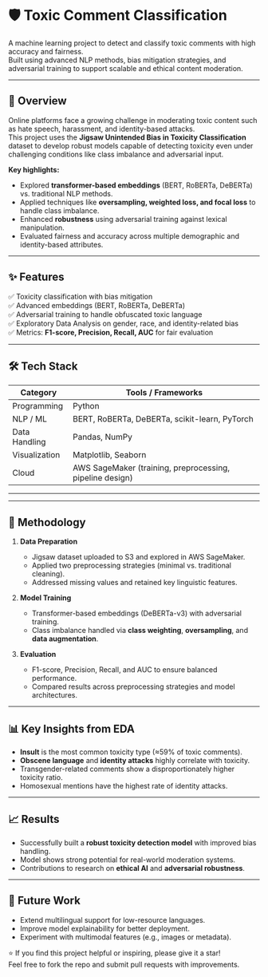 # 🛡️ Toxic Comment Classification

A machine learning project to detect and classify toxic comments with high accuracy and fairness.  
Built using advanced NLP methods, bias mitigation strategies, and adversarial training to support scalable and ethical content moderation.

---

## 📌 Overview
Online platforms face a growing challenge in moderating toxic content such as hate speech, harassment, and identity-based attacks.  
This project uses the **Jigsaw Unintended Bias in Toxicity Classification** dataset to develop robust models capable of detecting toxicity even under challenging conditions like class imbalance and adversarial input.

**Key highlights:**
- Explored **transformer-based embeddings** (BERT, RoBERTa, DeBERTa) vs. traditional NLP methods.
- Applied techniques like **oversampling, weighted loss, and focal loss** to handle class imbalance.
- Enhanced **robustness** using adversarial training against lexical manipulation.
- Evaluated fairness and accuracy across multiple demographic and identity-based attributes.

---

## ✨ Features
✅ Toxicity classification with bias mitigation  
✅ Advanced embeddings (BERT, RoBERTa, DeBERTa)  
✅ Adversarial training to handle obfuscated toxic language  
✅ Exploratory Data Analysis on gender, race, and identity-related bias  
✅ Metrics: **F1-score, Precision, Recall, AUC** for fair evaluation

---

## 🛠️ Tech Stack
| Category | Tools / Frameworks |
|----------|-------------------|
| Programming | Python |
| NLP / ML | BERT, RoBERTa, DeBERTa, scikit-learn, PyTorch |
| Data Handling | Pandas, NumPy |
| Visualization | Matplotlib, Seaborn |
| Cloud | AWS SageMaker (training, preprocessing, pipeline design) |

---


---

## 🔬 Methodology
1. **Data Preparation**  
   - Jigsaw dataset uploaded to S3 and explored in AWS SageMaker.
   - Applied two preprocessing strategies (minimal vs. traditional cleaning).
   - Addressed missing values and retained key linguistic features.

2. **Model Training**  
   - Transformer-based embeddings (DeBERTa-v3) with adversarial training.
   - Class imbalance handled via **class weighting**, **oversampling**, and **data augmentation**.

3. **Evaluation**  
   - F1-score, Precision, Recall, and AUC to ensure balanced performance.
   - Compared results across preprocessing strategies and model architectures.

---

## 📊 Key Insights from EDA
- **Insult** is the most common toxicity type (≈59% of toxic comments).
- **Obscene language** and **identity attacks** highly correlate with toxicity.
- Transgender-related comments show a disproportionately higher toxicity ratio.
- Homosexual mentions have the highest rate of identity attacks.

---

## 📈 Results
- Successfully built a **robust toxicity detection model** with improved bias handling.
- Model shows strong potential for real-world moderation systems.
- Contributions to research on **ethical AI** and **adversarial robustness**.

---

## 🚀 Future Work
- Extend multilingual support for low-resource languages.
- Improve model explainability for better deployment.
- Experiment with multimodal features (e.g., images or metadata).


⭐ If you find this project helpful or inspiring, please give it a star!  
Feel free to fork the repo and submit pull requests with improvements.


